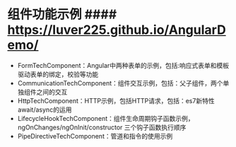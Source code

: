 # 组件功能示例 #### https://luver225.github.io/AngularDemo/
- FormTechComponent：Angular中两种表单的示例，包括:响应式表单和模板驱动表单的绑定，校验等功能
- CommunicationTechComponent：组件交互示例，包括：父子组件，两个单独组件之间的交互
- HttpTechComponent：HTTP示例，包括HTTP请求，包括：es7新特性await/async的运用
- LifecycleHookTechComponent：组件生命周期钩子函数示例，ngOnChanges/ngOnInit/constructor 三个钩子函数执行顺序
- PipeDirectiveTechComponent：管道和指令的使用示例



